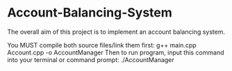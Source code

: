 # Account-Balancing-System
The overall aim of this project is to implement an account balancing system.

You MUST compile both source files/link them first: g++ main.cpp Account.cpp -o AccountManager
Then to run program, input this command into your terminal or command prompt: ./AccountManager

